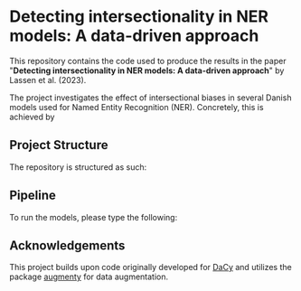 # Detecting intersectionality in NER models: A data-driven approach

This repository contains the code used to produce the results in the paper "**Detecting intersectionality in NER models: A data-driven approach**" by Lassen et al. (2023). 

The project investigates the effect of intersectional biases in several Danish models used for Named Entity Recognition (NER). Concretely, this is achieved by 


## Project Structure 
The repository is structured as such: 



## Pipeline 
To run the models, please type the following: 


## Acknowledgements
This project builds upon code originally developed for [DaCy](https://github.com/centre-for-humanities-computing/DaCy) and utilizes the package [augmenty](https://kennethenevoldsen.github.io/augmenty/) for data augmentation. 

